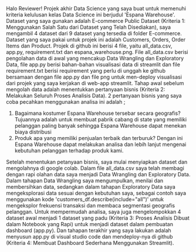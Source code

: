 Halo Reviewer! 
Projek akhir Data Science yang saya buat untuk memenuhi kriteria kelulusan kelas Data Science ini berjudul 'Espana Warehouse'.
Dataset yang saya gunakan adalah E-commerce Public Dataset (Kriteria 1: Menggunakan Salah Satu dari Dataset yang Telah Disediakan), saya mengambil 4 dataset dari 9 dataset yang tersedia di folder E-commerce.
Dataset yang saya pakai untuk projek ini adalah Customers, Orders, Order Items dan Product. 
Projek di github ini berisi 4 file, yaitu all_data.csv, app.py, requirement.txt dan espana_warehouse.png. File all_data.csv berisi pengolahan data di awal yang mencakup Data Wrangling dan Exploratory Data, file app.py berisi bahan-bahan visualisasi data di streamlit dan file requirement.txt berisi requirement yang perlu di unggah ke github bersamaan dengan file app.py dan file png untuk men-deploy visualisasi dari projek yang saya kerjakan di web-app streamlit. 
Tahap awal sebelum mengolah data adalah menentukkan pertanyaan bisnis (Kriteria 2: Melakukan Seluruh Proses Analisis Data). 2 pertanyaan bisnis yang saya coba pecahkan menggunakan analisa ini adalah ; 
1. Bagaimana kostumer Espana Warehouse tersebar secara geografis? Tujuannya adalah untuk membuat pabrik cabang di state yang memiliki pelanggan paling banyak sehingga Espana Warehouse dapat menekan biaya distribusi
2. Produk apa yang memiliki penjualan terbaik dan terburuk? Dengan ini Espana Warehouse dapat melakukan analisa dan lebih lanjut mengenai kebutuhan pelanggan terhadap produk kami.

Setelah menentukan petanyaan bisnis, saya mulai menyiapkan dataset dan mengolahnya di google colab. Dalam file all_data.csv saya telah membagi dengan rapi olahan data saya menjadi Data Wrangling dan Exploratory Data. Dalam tahapan Data Wrangling saya mengumpulkan, menilai dan membersihkan data, sedangkan dalam tahapan Exploratory Data saya mengeksplorasi data sesuai dengan kebutuhan saya, sebagai contoh saya menggunakan kode 'customers_df.describe(include="all")' untuk mengeksplor frekuensi transaksi dan membaca segmentasi geografis pelanggan.
Untuk mempermudah analisa, saya juga mengelompokkan 4 dataset awal menjadi 1 dataset yang padu (Kriteria 3: Proses Analisis Dibuat dalam Notebook yang Rapi) untuk menjadi dataset dalam pembuatan dashboard (app.py).
Dan tahapan terakhir yang saya lakukan adalah menyusun app.py di visual studio code dan mendeploy-nya di github (Kriteria 4: Membuat Dashboard Sederhana Menggunakan Streamlit).
